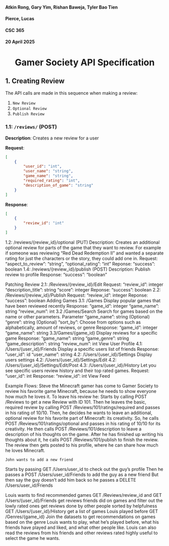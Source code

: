 #### Atkin Rong, Gary Yim, Rishan Baweja, Tyler Bao Tien
#### Pierce, Lucas
#### CSC 365
#### 20 April 2025


# <p align="center"> Gamer Society API Specification</p>

## 1. Creating Review 

The API calls are made in this sequence when making a review:
1. `New Review`
2. `Optional Review`
3. `Publish Review`

### 1.1: `/reviews/` (POST)
**Description**: Creates a new review for a user

**Request**:
```json
[
	{
		"user_id": "int",
		"user_name": "string",
		"game_name": "string",
		"required_rating": "int",
		"description_of_game": "string"
	}
]
```
**Response**:
```json
[
	{
		"review_id": "int"
	}
]
```

1.2: /reviews/{review_id}/optional (PUT)
Description: Creates an additional optional review for parts of the game that they want to review. For example if someone was reviewing “Red Dead Redemption II” and wanted a separate rating for just the characters or the story, they could add one in.
Request:
“aspect_to_review”: “string”,
“optional_rating”: “int”
Reponse:
“success”: boolean
1.4: /reviews/{review_id}/publish (POST)
Description: Publish review to profile
Response:
“success”: “boolean”

Patching Review
2.1: /Reviews/{review_id}/Edit
Request:
“review_id”: integer
“description_title”: string
“score”: integer
Reponse:
“success”: boolean
2.2: /Reviews/{review_id}/Publish
Request:
“review_id”: integer
Reponse:
“success”: boolean
Adding Games
3.1: /Games
Display popular games that have been reviewed recently
Response:
“game_id”: integer
“game_name”: string
“review_num”: int
3.2 /Games/Search
Search for games based on the name or other parameters.
Parameter
“game_name”: string (Optional)
“genre”: string (Optional)
“sort_by”: Choose from options such as alphabetically, amount of reviews, or genre
Response:
“game_id”: integer
“game_name”: string
3.3/Games/{game_id}
Display reviews for a specific game
Response:
“game_name”: string
“game_genre”: string
“game_description”: string
“review_num”: int
 View User Profile
4.1: /Users/{user_id}/Friends
Display a specific users list of friends
Response:
“user_id”: id
“user_name”: string
4.2: /Users/{user_id}/Settings
Display users settings
4.2: /Users/{user_id}/Settings/Edit
4.2: /Users/{user_id}/Settings/Edit/Post
4.3: /Users/{user_id}/History 
Let you see specific users review history and their top rated games.
Request:
“user_id”: int
Response:
“review_id”: int
View Feed

Example Flows:
	Steve the Minecraft gamer has come to Gamer Society to review his favorite game Minecraft, because he needs to show everyone how much he loves it. To leave his review he:
Starts by calling POST /Reviews to get a new Review with ID 101. 
Then he leaves the basic, required review by calling POST /Reviews/101/ratings/required and passes in his rating of 10/10. 
Then, he decides he wants to leave an additional, optional review for his favorite part of Minecraft: its creativity. So, he calls POST /Reviews/101/ratings/optional and passes in his rating of 10/10 for its creativity. 
He then calls POST /Reviews/101/description to leave a description of his thoughts on the game. 
After he has finished up writing his thoughts about it, he calls  POST /Reviews/101/publish to finish the review. 
The review then gets posted to his profile, where he can share how much he loves Minecraft.

	John wants to add a new friend
Starts by passing GET /Users/user_id to check out the guy’s profile
Then he passes a POST /Users/user_id/Friends to add the guy as a new friend
But then say the guy doesn’t add him back
so he passes a DELETE /Users/user_id/Friends

	
Louis wants to find recommended games
GET /Reviews/review_id and GET /Users/{user_id}/Friends
get reviews friends did on games and filter out the lowly rated ones
get reviews done by other people sorted by helpfulness
GET /Users/{user_id}/History
get a list of games Louis played before
GET /Genres/{game_id}
Join the datasets to get recommendations on games based on the genre Louis wants to play, what he’s played before, what his friends have played and liked, and what other people like. Louis can also read the reviews from his friends and other reviews rated highly useful to select the game he wants.

